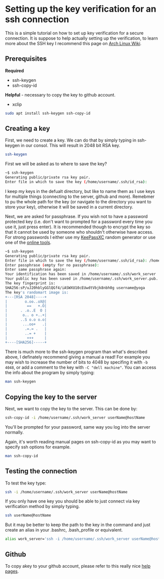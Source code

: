 # Setting up the key verification for an ssh connection
This is a simple tutorial on how to set up key verification for a secure connection. It is suppose to help actually setting up the verification, to learn more about the SSH key I recommend this page on [Arch Linux Wiki](https://wiki.archlinux.org/index.php/SSH_keys). 

## Prerequisites

**Required**
* ssh-keygen
* ssh-copy-id

**Helpful** - necessary to copy the key to github account. 
* xclip

```bash
sudo apt install ssh-keygen ssh-copy-id
```

## Creating a key

First, we need to create a key. We can do that by simply typing in ssh-keygen in our consol. This will result in 2048 bit RSA key. 

```bash
ssh-keygen
```

First we will be asked as to where to save the key?
```bash
~$ ssh-keygen 
Generating public/private rsa key pair.
Enter file in which to save the key (/home/username/.ssh/id_rsa): 
```

I keep my keys in the defualt directory, but like to name them as I use keys for multiple things (connecting to the server, github and more). Remebmer to pu the whole path for the key (or navigate to the directory you want to store your key), otherwise it will be saved in a current directory. 

Next, we are asked for passphrase. If you wish not to have a password protected key (i.e. don't want to prompted for a password every time you use it, just press enter). It is recommended though to encrypt the key so that it cannot be used by someone who shouldn't otherwise have access. For strong passwords I either use my [KeePassXC](https://keepassxc.org/) random generator or use one of the [online tools](https://passwordsgenerator.net/). 

```bash
~$ ssh-keygen
Generating public/private rsa key pair.
Enter file in which to save the key (/home/username/.ssh/id_rsa): /home/username/.ssh/work_server
Enter passphrase (empty for no passphrase): 
Enter same passphrase again: 
Your identification has been saved in /home/username/.ssh/work_server
Your public key has been saved in /home/username/.ssh/work_server.pub.
The key fingerprint is:
SHA256:sP/uJ20hblyGGlQGf4/iASWXU10cEUwdtVbjk8nbh0g username@yoga
The key's randomart image is:
+---[RSA 2048]----+
|        o.oo..oX@|
|         ==   +.O|
|      . .o..E  O |
|       o.. o +..+|
|      ..S o.o o.o|
|       ...oo+   .|
|        .=.= .   |
|        ..= +    |
|         +++     |
+----[SHA256]-----+
```

There is much more to the ssh-keygen program than what's described above, I definately recommend giving a manual a read! For example you may wish to increase the number of bits to 4048 by specifing it with `-b 4048`, or add a comment to the key with `-C "dell machine"`. You can access the info about the program by simply typing:

```bash
man ssh-keygen
```

## Copying the key to the server

Next, we want to copy the key to the server. This can be done by:

```bash
ssh-copy-id -i /home/username/.ssh/work_server userName@hostName
```

You'll be prompted for your password, same way you log into the server normally. 

Again, it's worth reading manual pages on ssh-copy-id as you may want to specify ssh options for example. 

```bash
man ssh-copy-id
```

## Testing the connection

To test the key type:

```bash
ssh -i /home/username/.ssh/work_server userName@hostName
```
If you only have one key you should be able to just connect via key verification method by simply typing.

```bash
ssh userName@hostName
```
But it may be better to keep the path to the key in the command and just create an alias in your .bashrc, .bash_profile or equivalent.

```bash
alias work_server='ssh -i /home/username/.ssh/work_server userName@hostName'
```

## Github

To copy akey to your github account, please refer to this really nice [help pages](https://help.github.com/articles/adding-a-new-ssh-key-to-your-github-account/).
